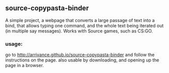 ## source-copypasta-binder

A simple project, a webpage that converts a large passage of text into a bind, that allows typing one command, and the whole text being iterated out (in multiple say messages). Works with Source games, such as CS:GO.

### usage:
go to http://arrivance.github.io/source-copypasta-binder and follow the instructions on the page. also usable by downloading, and opening up the page in a browser.